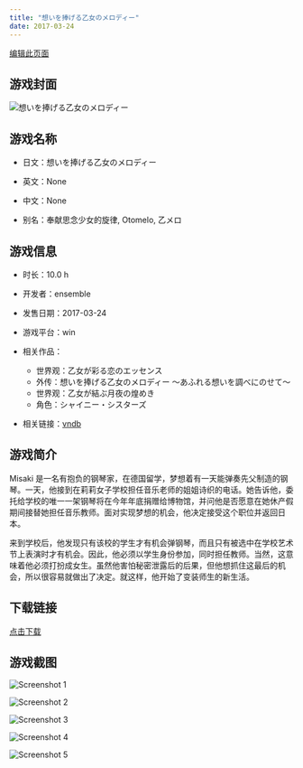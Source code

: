 ```yaml
---
title: "想いを捧げる乙女のメロディー"
date: 2017-03-24
---
```

[编辑此页面](https://github.com/ACG-3/ADV3-source/blob/main/source/_posts/games/%E6%83%B3%E3%81%84%E3%82%92%E6%8D%A7%E3%81%92%E3%82%8B%E4%B9%99%E5%A5%B3%E3%81%AE%E3%83%A1%E3%83%AD%E3%83%87%E3%82%A3%E3%83%BC%20%EF%BD%9E%E3%81%82%E3%81%B5%E3%82%8C%E3%82%8B%E6%83%B3%E3%81%84%E3%82%92%E8%AA%BF%E3%81%B9%E3%81%AB%E3%81%AE%E3%81%9B%E3%81%A6%EF%BD%9E.md)

## 游戏封面

![想いを捧げる乙女のメロディー](https%3A//pan.timero.xyz/onedrive/img_lib_001/%E6%83%B3%E3%81%84%E3%82%92%E6%8D%A7%E3%81%92%E3%82%8B%E4%B9%99%E5%A5%B3%E3%81%AE%E3%83%A1%E3%83%AD%E3%83%87%E3%82%A3%E3%83%BC%20%EF%BD%9E%E3%81%82%E3%81%B5%E3%82%8C%E3%82%8B%E6%83%B3%E3%81%84%E3%82%92%E8%AA%BF%E3%81%B9%E3%81%AB%E3%81%AE%E3%81%9B%E3%81%A6%EF%BD%9E_cover.avif)


## 游戏名称

- 日文：想いを捧げる乙女のメロディー
- 英文：None
- 中文：None

- 别名：奉献思念少女的旋律, Otomelo, 乙メロ


## 游戏信息

- 时长：10.0 h
- 开发者：ensemble
- 发售日期：2017-03-24
- 游戏平台：win
- 相关作品：
   - 世界观：乙女が彩る恋のエッセンス
   - 外传：想いを捧げる乙女のメロディー ～あふれる想いを調べにのせて～
   - 世界观：乙女が結ぶ月夜の煌めき
   - 角色：シャイニー・シスターズ

- 相关链接：[vndb](https://vndb.org/v20256)


## 游戏简介

Misaki 是一名有抱负的钢琴家，在德国留学，梦想着有一天能弹奏先父制造的钢琴。一天，他接到在莉莉女子学校担任音乐老师的姐姐诗织的电话。她告诉他，委托给学校的唯一一架钢琴将在今年年底捐赠给博物馆，并问他是否愿意在她休产假期间接替她担任音乐教师。面对实现梦想的机会，他决定接受这个职位并返回日本。

来到学校后，他发现只有该校的学生才有机会弹钢琴，而且只有被选中在学校艺术节上表演时才有机会。因此，他必须以学生身份参加，同时担任教师。当然，这意味着他必须打扮成女生。虽然他害怕秘密泄露后的后果，但他想抓住这最后的机会，所以很容易就做出了决定。就这样，他开始了变装师生的新生活。




## 下载链接

[点击下载](https://pan.timero.xyz/onedrive/adv_lib_001/%E6%83%B3%E3%81%84%E3%82%92%E6%8D%A7%E3%81%92%E3%82%8B%E4%B9%99%E5%A5%B3%E3%81%AE%E3%83%A1%E3%83%AD%E3%83%87%E3%82%A3%E3%83%BC%20%EF%BD%9E%E3%81%82%E3%81%B5%E3%82%8C%E3%82%8B%E6%83%B3%E3%81%84%E3%82%92%E8%AA%BF%E3%81%B9%E3%81%AB%E3%81%AE%E3%81%9B%E3%81%A6%EF%BD%9E)


## 游戏截图


![Screenshot 1](https%3A//pan.timero.xyz/onedrive/img_lib_001/%E6%83%B3%E3%81%84%E3%82%92%E6%8D%A7%E3%81%92%E3%82%8B%E4%B9%99%E5%A5%B3%E3%81%AE%E3%83%A1%E3%83%AD%E3%83%87%E3%82%A3%E3%83%BC%20%EF%BD%9E%E3%81%82%E3%81%B5%E3%82%8C%E3%82%8B%E6%83%B3%E3%81%84%E3%82%92%E8%AA%BF%E3%81%B9%E3%81%AB%E3%81%AE%E3%81%9B%E3%81%A6%EF%BD%9E_Screenshot_1.avif)

![Screenshot 2](https%3A//pan.timero.xyz/onedrive/img_lib_001/%E6%83%B3%E3%81%84%E3%82%92%E6%8D%A7%E3%81%92%E3%82%8B%E4%B9%99%E5%A5%B3%E3%81%AE%E3%83%A1%E3%83%AD%E3%83%87%E3%82%A3%E3%83%BC%20%EF%BD%9E%E3%81%82%E3%81%B5%E3%82%8C%E3%82%8B%E6%83%B3%E3%81%84%E3%82%92%E8%AA%BF%E3%81%B9%E3%81%AB%E3%81%AE%E3%81%9B%E3%81%A6%EF%BD%9E_Screenshot_2.avif)

![Screenshot 3](https%3A//pan.timero.xyz/onedrive/img_lib_001/%E6%83%B3%E3%81%84%E3%82%92%E6%8D%A7%E3%81%92%E3%82%8B%E4%B9%99%E5%A5%B3%E3%81%AE%E3%83%A1%E3%83%AD%E3%83%87%E3%82%A3%E3%83%BC%20%EF%BD%9E%E3%81%82%E3%81%B5%E3%82%8C%E3%82%8B%E6%83%B3%E3%81%84%E3%82%92%E8%AA%BF%E3%81%B9%E3%81%AB%E3%81%AE%E3%81%9B%E3%81%A6%EF%BD%9E_Screenshot_3.avif)

![Screenshot 4](https%3A//pan.timero.xyz/onedrive/img_lib_001/%E6%83%B3%E3%81%84%E3%82%92%E6%8D%A7%E3%81%92%E3%82%8B%E4%B9%99%E5%A5%B3%E3%81%AE%E3%83%A1%E3%83%AD%E3%83%87%E3%82%A3%E3%83%BC%20%EF%BD%9E%E3%81%82%E3%81%B5%E3%82%8C%E3%82%8B%E6%83%B3%E3%81%84%E3%82%92%E8%AA%BF%E3%81%B9%E3%81%AB%E3%81%AE%E3%81%9B%E3%81%A6%EF%BD%9E_Screenshot_4.avif)

![Screenshot 5](https%3A//pan.timero.xyz/onedrive/img_lib_001/%E6%83%B3%E3%81%84%E3%82%92%E6%8D%A7%E3%81%92%E3%82%8B%E4%B9%99%E5%A5%B3%E3%81%AE%E3%83%A1%E3%83%AD%E3%83%87%E3%82%A3%E3%83%BC%20%EF%BD%9E%E3%81%82%E3%81%B5%E3%82%8C%E3%82%8B%E6%83%B3%E3%81%84%E3%82%92%E8%AA%BF%E3%81%B9%E3%81%AB%E3%81%AE%E3%81%9B%E3%81%A6%EF%BD%9E_Screenshot_5.avif)

